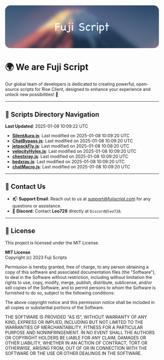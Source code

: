 ![Banner](.github/b.webp)

# 🌍 **We are Fuji Script**

Our global team of developers is dedicated to creating powerful, open-source scripts for Rise Client, designed to enhance your experience and unlock new possibilities! 🌟

---
<!-- SCRIPTS_NAVIGATION_START -->
## 📂 **Scripts Directory Navigation**

**Last Updated**: 2025-01-08 10:09:22 UTC

- **[SilentAura.js](scripts/SilentAura.js)**: Last modified on 2025-01-08 10:09:20 UTC
- **[ChatBypass.js](scripts/ChatBypass.js)**: Last modified on 2025-01-08 10:09:20 UTC
- **[jetpackFly.js](scripts/jetpackFly.js)**: Last modified on 2025-01-08 10:09:20 UTC
- **[velocityHylex.js](scripts/velocityHylex.js)**: Last modified on 2025-01-08 10:09:20 UTC
- **[chestxray.js](scripts/chestxray.js)**: Last modified on 2025-01-08 10:09:20 UTC
- **[bedxray.js](scripts/bedxray.js)**: Last modified on 2025-01-08 10:09:20 UTC
- **[chatMacro.js](scripts/chatMacro.js)**: Last modified on 2025-01-08 10:09:20 UTC

<!-- SCRIPTS_NAVIGATION_END -->

---

## 💬 **Contact Us**  
- 📬 **Support Email**: Reach out to us at [support@fujiscript.com](mailto:support@fujiscript.com) for any questions or assistance.  
- 💬 **Discord**: Contact **Leo728** directly at `Discord@leo728`.

---

## 📜 **License**

This project is licensed under the MIT License.  

**MIT License**  
Copyright (c) 2023 Fuji Scripts  

Permission is hereby granted, free of charge, to any person obtaining a copy of this software and associated documentation files (the "Software"), to deal in the Software without restriction, including without limitation the rights to use, copy, modify, merge, publish, distribute, sublicense, and/or sell copies of the Software, and to permit persons to whom the Software is furnished to do so, subject to the following conditions:  

The above copyright notice and this permission notice shall be included in all copies or substantial portions of the Software.  

THE SOFTWARE IS PROVIDED "AS IS", WITHOUT WARRANTY OF ANY KIND, EXPRESS OR IMPLIED, INCLUDING BUT NOT LIMITED TO THE WARRANTIES OF MERCHANTABILITY, FITNESS FOR A PARTICULAR PURPOSE AND NONINFRINGEMENT. IN NO EVENT SHALL THE AUTHORS OR COPYRIGHT HOLDERS BE LIABLE FOR ANY CLAIM, DAMAGES OR OTHER LIABILITY, WHETHER IN AN ACTION OF CONTRACT, TORT OR OTHERWISE, ARISING FROM, OUT OF OR IN CONNECTION WITH THE SOFTWARE OR THE USE OR OTHER DEALINGS IN THE SOFTWARE.  
